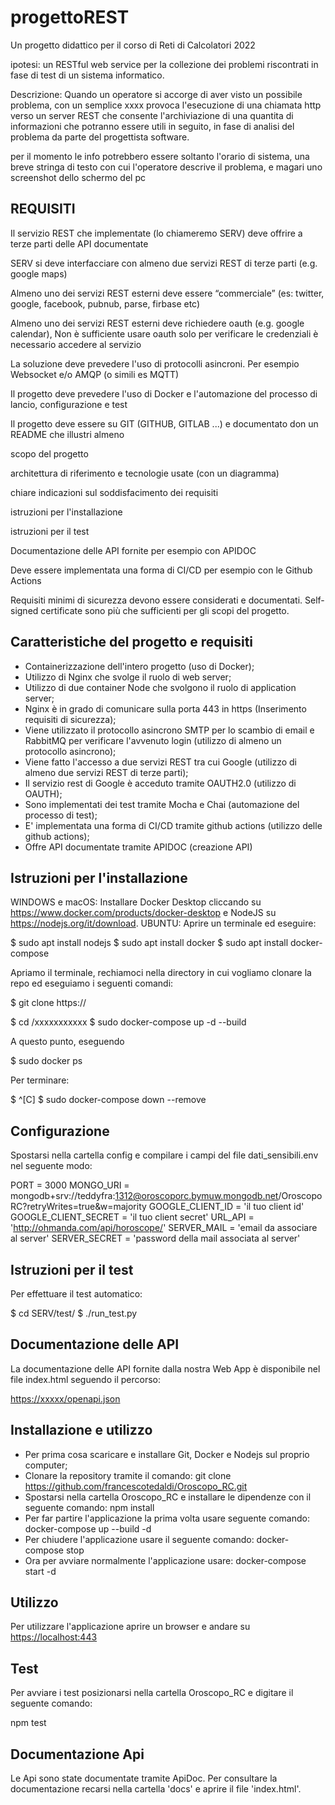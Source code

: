 # progettoREST

Un progetto didattico per il corso di Reti di Calcolatori 2022
  
ipotesi:
un RESTful web service per la collezione dei problemi riscontrati in fase di test di un sistema informatico.

Descrizione:
Quando un operatore si accorge di aver visto un possibile problema, con un semplice xxxx provoca l'esecuzione di una chiamata http verso un server REST che consente l'archiviazione di una quantita di informazioni che potranno essere utili in seguito, in fase di analisi del problema da parte del progettista software.

per il momento le info potrebbero essere soltanto l'orario di sistema, una breve stringa di testo con cui l'operatore descrive il problema, e magari uno screenshot dello schermo del pc


## REQUISITI

Il servizio REST che implementate (lo chiameremo SERV) deve offrire a terze parti delle API documentate

SERV si deve interfacciare con almeno due servizi REST di terze parti (e.g. google maps)

Almeno uno dei servizi REST esterni deve essere “commerciale” (es: twitter, google, facebook, pubnub, parse, firbase etc)

Almeno uno dei servizi REST esterni deve richiedere oauth (e.g. google calendar), Non è sufficiente usare oauth solo per verificare le credenziali è necessario accedere al servizio

La soluzione deve prevedere l'uso di protocolli asincroni. Per esempio Websocket e/o AMQP (o simili es MQTT)

Il progetto deve prevedere l'uso di Docker e l'automazione del processo di lancio, configurazione e test

Il progetto deve essere su GIT (GITHUB, GITLAB ...) e documentato don un README che illustri almeno 

scopo del progetto

architettura di riferimento e tecnologie usate (con un diagramma)

chiare indicazioni sul soddisfacimento dei requisiti

istruzioni per l'installazione

istruzioni per il test

Documentazione delle API fornite per esempio con APIDOC

Deve essere implementata una forma di CI/CD per esempio con le Github Actions

Requisiti minimi di sicurezza devono essere considerati e documentati. Self-signed certificate sono più che sufficienti per gli scopi del progetto.

## Caratteristiche del progetto e requisiti

- Containerizzazione dell'intero progetto (uso di Docker);
- Utilizzo di Nginx che svolge il ruolo di web server;
- Utilizzo di due container Node che svolgono il ruolo di application server;
- Nginx è in grado di comunicare sulla porta 443 in https (Inserimento requisiti di sicurezza);
- Viene utilizzato il protocollo asincrono SMTP per lo scambio di email e RabbitMQ per verificare l'avvenuto login (utilizzo di almeno un protocollo asincrono);
- Viene fatto l'accesso a due servizi REST tra cui Google (utilizzo di almeno due servizi REST di terze parti);
- Il servizio rest di Google è acceduto tramite OAUTH2.0 (utilizzo di OAUTH);
- Sono implementati dei test tramite Mocha e Chai (automazione del processo di test);
- E' implementata una forma di CI/CD tramite github actions (utilizzo delle github actions);
- Offre API documentate tramite APIDOC (creazione API)

## Istruzioni per l'installazione

WINDOWS e macOS: Installare Docker Desktop cliccando su <https://www.docker.com/products/docker-desktop> e NodeJS su <https://nodejs.org/it/download>.
UBUNTU: Aprire un terminale ed eseguire:

$ sudo apt install nodejs
$ sudo apt install docker
$ sudo apt install docker-compose

Apriamo il terminale, rechiamoci nella directory in cui vogliamo clonare la repo ed eseguiamo i seguenti comandi:

$ git clone https://

$ cd /xxxxxxxxxxx
$ sudo docker-compose up -d --build

A questo punto, eseguendo

$ sudo docker ps

Per terminare:

$ ^[C]
$ sudo docker-compose down --remove

## Configurazione

Spostarsi nella cartella config e compilare i campi del file dati_sensibili.env nel seguente modo:

PORT = 3000
MONGO_URI = mongodb+srv://teddyfra:1312@oroscoporc.bymuw.mongodb.net/OroscopoRC?retryWrites=true&w=majority
GOOGLE_CLIENT_ID = 'il tuo client id'
GOOGLE_CLIENT_SECRET = 'il tuo client secret'
URL_API = 'http://ohmanda.com/api/horoscope/'
SERVER_MAIL = 'email da associare al server'
SERVER_SECRET = 'password della mail associata al server'

## Istruzioni per il test

Per effettuare il test automatico:

$ cd SERV/test/
$ ./run_test.py

## Documentazione delle API

La documentazione delle API fornite dalla nostra Web App è disponibile nel file index.html seguendo il percorso:

<https://xxxxx/openapi.json>

## Installazione e utilizzo

- Per prima cosa scaricare e installare Git, Docker e Nodejs sul proprio computer;
- Clonare la repository tramite il comando:
git clone <https://github.com/francescotedaldi/Oroscopo_RC.git>
- Spostarsi nella cartella Oroscopo_RC e installare le dipendenze con il seguente comando:
npm install
- Per far partire l'applicazione la prima volta usare seguente comando:
docker-compose up --build -d
- Per chiudere l'applicazione usare il seguente comando:
docker-compose stop
- Ora per avviare normalmente l'applicazione usare:
docker-compose start -d

## Utilizzo

Per utilizzare l'applicazione aprire un browser e andare su <https://localhost:443>

## Test

Per avviare i test posizionarsi nella cartella Oroscopo_RC e digitare il seguente comando:

npm test

## Documentazione Api

Le Api sono state documentate tramite ApiDoc. Per consultare la documentazione recarsi nella cartella 'docs' e aprire il file 'index.html'.
